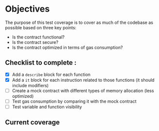 # Objectives

The purpose of this test coverage is to cover as much of the codebase as possible based on three key points:

- Is the contract functional?
- Is the contract secure?
- Is the contract optimized in terms of gas consumption?

## Checklist to complete :

- [x] Add a `describe` block for each function
- [x] Add a `it` block for each instruction related to those functions (it should include modifiers)
- [ ] Create a mock contract with different types of memory allocation (less optimized)
- [ ] Test gas consumption by comparing it with the mock contract
- [ ] Test variable and function visibility

## Current coverage
